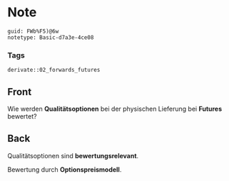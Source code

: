 # Note
```
guid: FWb%F5)@6w
notetype: Basic-d7a3e-4ce08
```

### Tags
```
derivate::02_forwards_futures
```

## Front
Wie werden <b>Qualitätsoptionen</b> bei der physischen Lieferung
bei <b>Futures</b> bewertet?

## Back
Qualitätsoptionen sind <b>bewertungsrelevant</b>.
<div>
  Bewertung durch <b>Optionspreismodell</b>.
</div>

